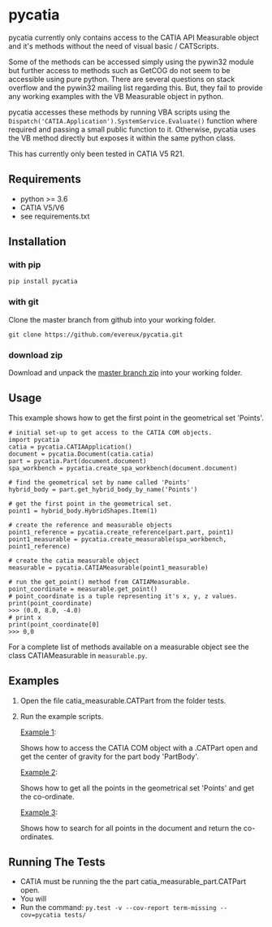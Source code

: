 # pycatia

pycatia currently only contains access to the CATIA API Measurable 
object and it's methods without the need of visual basic / CATScripts. 

Some of the methods can be accessed simply using the pywin32 module but further 
access to methods such as GetCOG do not seem to be accessible using pure python.
There are several questions on stack overflow and the pywin32 mailing list regarding
this. But, they fail to provide any working examples with the VB Measurable object 
in python. 

pycatia accesses these methods by running VBA scripts using the 
`Dispatch('CATIA.Application').SystemService.Evaluate()` function where required
 and passing a small public function to it. Otherwise, pycatia uses the VB method 
directly but exposes it within the same python class.

This has currently only been tested in CATIA V5 R21.

## Requirements

* python >= 3.6 
* CATIA V5/V6
* see requirements.txt

## Installation

### with pip

    pip install pycatia

### with git
Clone the master branch from github into your working folder.

    git clone https://github.com/evereux/pycatia.git

### download zip
Download and unpack the  [master branch zip](https://github.com/evereux/pycatia/archive/master.zip) into your working folder.


## Usage

This example shows how to get the first point in the geometrical set 'Points'.

    # initial set-up to get access to the CATIA COM objects.
    import pycatia
    catia = pycatia.CATIAApplication()
    document = pycatia.Document(catia.catia)
    part = pycatia.Part(document.document)
    spa_workbench = pycatia.create_spa_workbench(document.document)

    # find the geometrical set by name called 'Points'
    hybrid_body = part.get_hybrid_body_by_name('Points')

    # get the first point in the geometrical set.
    point1 = hybrid_body.HybridShapes.Item(1)

    # create the reference and measurable objects
    point1_reference = pycatia.create_reference(part.part, point1)
    point1_measurable = pycatia.create_measurable(spa_workbench, point1_reference)

    # create the catia measurable object
    measurable = pycatia.CATIAMeasurable(point1_measurable)

    # run the get_point() method from CATIAMeasurable.
    point_coordinate = measurable.get_point()
    # point_coordinate is a tuple representing it's x, y, z values.
    print(point_coordinate)
    >>> (0.0, 8.0, -4.0)
    # print x
    print(point_coordinate[0]
    >>> 0,0

For a complete list of methods available on a measurable object see
the class CATIAMeasurable in `measurable.py`.

## Examples

1. Open the file catia_measurable.CATPart from the folder tests.
2. Run the example scripts.

    [Example 1](https://github.com/evereux/pycatia/blob/master/example_1.py):

    Shows how to access the CATIA COM object with a .CATPart open and get the center
    of gravity for the part body 'PartBody'.
    
    [Example 2](https://github.com/evereux/pycatia/blob/master/example_2.py):

    Shows how to get all the points in the geometrical set 'Points' and get the co-ordinate.
    
    [Example 3](https://github.com/evereux/pycatia/blob/master/example_3.py):
    
    Shows how to search for all points in the document and return the co-ordinates.
    
## Running The Tests
* CATIA must be running the the part catia_measurable_part.CATPart open.
* You will
* Run the command: `py.test -v --cov-report term-missing --cov=pycatia tests/`
